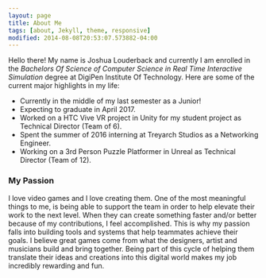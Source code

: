 ```yaml
---
layout: page
title: About Me
tags: [about, Jekyll, theme, responsive]
modified: 2014-08-08T20:53:07.573882-04:00
---
```


Hello there! My name is Joshua Louderback and currently I am enrolled in the _Bachelors Of Science of Computer Science in Real Time Interactive Simulation_ degree at DigiPen Institute Of Technology. Here are some of the current major highlights in my life:

* Currently in the middle of my last semester as a Junior!
* Expecting to graduate in April 2017.
* Worked on a HTC Vive VR project in Unity for my student project as Technical Director (Team of 6).
* Spent the summer of 2016 interning at Treyarch Studios as a Networking Engineer.
* Working on a 3rd Person Puzzle Platformer in Unreal as Technical Director (Team of 12). 

### My Passion ###

​I love video games and I love creating them. One of the most meaningful things to me, is being able to support the team in order to help elevate their work to the next level. When they can create something faster and/or better because of my contributions, I feel accomplished. This is why my passion falls into building tools and systems that help teammates achieve their goals. I believe great games come from what the designers, artist and musicians build and bring together. Being part of this cycle of helping them translate their ideas and creations into this digital world makes my job incredibly rewarding and fun.

